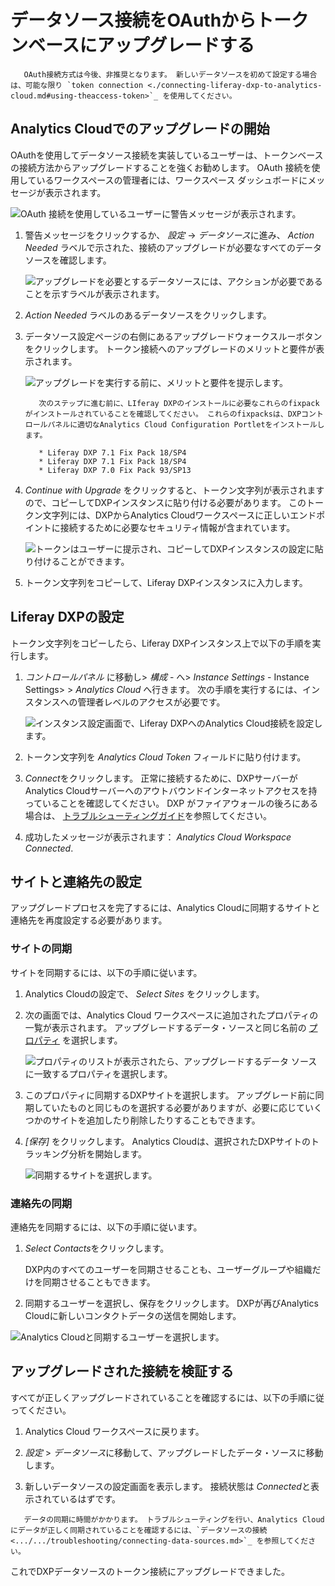 # データソース接続をOAuthからトークンベースにアップグレードする

``` warning::
   OAuth接続方式は今後、非推奨となります。 新しいデータソースを初めて設定する場合は、可能な限り `token connection <./connecting-liferay-dxp-to-analytics-cloud.md#using-theaccess-token>`_ を使用してください。
```

## Analytics Cloudでのアップグレードの開始

OAuthを使用してデータソース接続を実装しているユーザーは、トークンベースの接続方法からアップグレードすることを強くお勧めします。 OAuth 接続を使用しているワークスペースの管理者には、ワークスペース ダッシュボードにメッセージが表示されます。

![OAuth 接続を使用しているユーザーに警告メッセージが表示されます。](upgrading-a-data-source-connection-from-oauth-to-token-based/images/01.png)

1.  警告メッセージをクリックするか、 *設定* -> *データソース*に進み、 *Action Needed* ラベルで示された、接続のアップグレードが必要なすべてのデータ ソースを確認します。

    ![アップグレードを必要とするデータソースには、アクションが必要であることを示すラベルが表示されます。](upgrading-a-data-source-connection-from-oauth-to-token-based/images/02.png)

2.  *Action Needed* ラベルのあるデータソースをクリックします。

3.  データソース設定ページの右側にあるアップグレードウォークスルーボタンをクリックします。 トークン接続へのアップグレードのメリットと要件が表示されます。

    ![アップグレードを実行する前に、メリットと要件を提示します。](upgrading-a-data-source-connection-from-oauth-to-token-based/images/03.png)

    ``` important::
       次のステップに進む前に、LIferay DXPのインストールに必要なこれらのfixpackがインストールされていることを確認してください。 これらのfixpacksは、DXPコントロールパネルに適切なAnalytics Cloud Configuration Portletをインストールします。

       * Liferay DXP 7.1 Fix Pack 18/SP4
       * Liferay DXP 7.1 Fix Pack 18/SP4
       * Liferay DXP 7.0 Fix Pack 93/SP13
    ```

4.  *Continue with Upgrade* をクリックすると、トークン文字列が表示されますので、コピーしてDXPインスタンスに貼り付ける必要があります。 このトークン文字列には、DXPからAnalytics Cloudワークスペースに正しいエンドポイントに接続するために必要なセキュリティ情報が含まれています。

    ![トークンはユーザーに提示され、コピーしてDXPインスタンスの設定に貼り付けることができます。](upgrading-a-data-source-connection-from-oauth-to-token-based/images/04.png)

5.  トークン文字列をコピーして、Liferay DXPインスタンスに入力します。

## Liferay DXPの設定

トークン文字列をコピーしたら、Liferay DXPインスタンス上で以下の手順を実行します。

1.  *コントロールパネル* に移動し> *構成* - へ> *Instance Settings* - Instance Settings> > *Analytics Cloud* へ行きます。 次の手順を実行するには、インスタンスへの管理者レベルのアクセスが必要です。

    ![インスタンス設定画面で、Liferay DXPへのAnalytics Cloud接続を設定します。](upgrading-a-data-source-connection-from-oauth-to-token-based/images/05.png)

2.  トークン文字列を *Analytics Cloud Token* フィールドに貼り付けます。

3.  *Connect*をクリックします。 正常に接続するために、DXPサーバーがAnalytics Cloudサーバーへのアウトバウンドインターネットアクセスを持っていることを確認してください。 DXP がファイアウォールの後ろにある場合は、 [トラブルシューティングガイド](../../troubleshooting/connecting-data-sources.md)を参照してください。

4.  成功したメッセージが表示されます： *Analytics Cloud Workspace Connected*.

## サイトと連絡先の設定

アップグレードプロセスを完了するには、Analytics Cloudに同期するサイトと連絡先を再度設定する必要があります。

### サイトの同期

サイトを同期するには、以下の手順に従います。

1.  Analytics Cloudの設定で、 *Select Sites* をクリックします。

2.  次の画面では、Analytics Cloud ワークスペースに追加されたプロパティの一覧が表示されます。 アップグレードするデータ・ソースと同じ名前の [プロパティ](./tracking-sites-and-individuals-using-properties.md) を選択します。

    ![プロパティのリストが表示されたら、アップグレードするデータ ソースに一致するプロパティを選択します。](upgrading-a-data-source-connection-from-oauth-to-token-based/images/06.png)

3.  このプロパティに同期するDXPサイトを選択します。 アップグレード前に同期していたものと同じものを選択する必要がありますが、必要に応じていくつかのサイトを追加したり削除したりすることもできます。

4.  *[保存]* をクリックします。 Analytics Cloudは、選択されたDXPサイトのトラッキング分析を開始します。

    ![同期するサイトを選択します。](upgrading-a-data-source-connection-from-oauth-to-token-based/images/07.png)

### 連絡先の同期

連絡先を同期するには、以下の手順に従います。

1.  *Select Contacts*をクリックします。

    DXP内のすべてのユーザーを同期させることも、ユーザーグループや組織だけを同期させることもできます。

2.  同期するユーザーを選択し、保存をクリックします。 DXPが再びAnalytics Cloudに新しいコンタクトデータの送信を開始します。

![Analytics Cloudと同期するユーザーを選択します。](upgrading-a-data-source-connection-from-oauth-to-token-based/images/08.png)

## アップグレードされた接続を検証する

すべてが正しくアップグレードされていることを確認するには、以下の手順に従ってください。

1.  Analytics Cloud ワークスペースに戻ります。

2.  *設定* > *データソース*に移動して、アップグレードしたデータ・ソースに移動します。

3.  新しいデータソースの設定画面を表示します。 接続状態は *Connected*と表示されているはずです。

<!-- end list -->

``` note::
   データの同期に時間がかかります。 トラブルシューティングを行い、Analytics Cloudにデータが正しく同期されていることを確認するには、`データソースの接続 <.../.../troubleshooting/connecting-data-sources.md>`_ を参照してください。
```

これでDXPデータソースのトークン接続にアップグレードできました。
